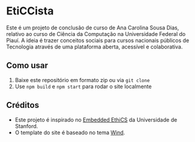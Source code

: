 # EtiCCista

Este é um projeto de conclusão de curso de Ana Carolina Sousa Dias, relativo ao curso de Ciência da Computação na Universidade Federal do Piauí. A ideia é trazer conceitos sociais para cursos nacionais públicos de Tecnologia através de uma plataforma aberta, acessível e colaborativa.

## Como usar
1. Baixe este repositório em formato zip ou via `git clone`
2. Use `npm build` e `npm start` para rodar o site localmente

## Créditos
- Este projeto é inspirado no [Embedded EthiCS](https://embeddedethics.stanford.edu/about) da Universidade de Stanford.
- O template do site é baseado no tema [Wind](https://a-chacon.com/wind/?ref=jekyll-themes.com).